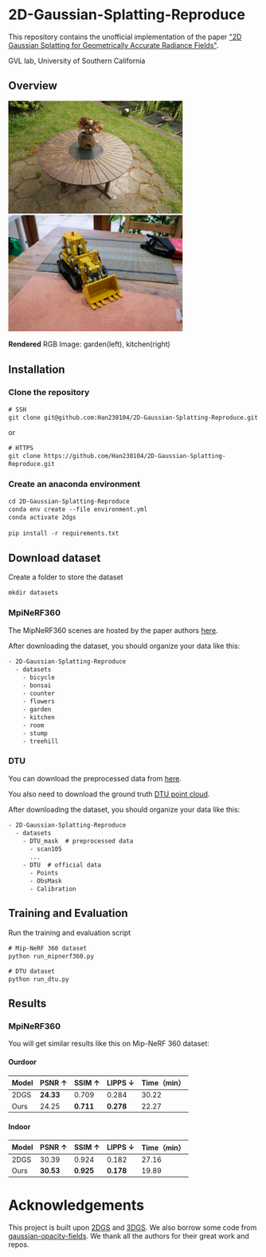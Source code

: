 # 2D-Gaussian-Splatting-Reproduce
This repository contains the unofficial implementation of the paper ["2D Gaussian Splatting for Geometrically Accurate Radiance Fields"](https://arxiv.org/pdf/2403.17888).

GVL lab, University of Southern California
## Overview
<p float="left">
  <img src="https://github.com/Han230104/2D-Gaussian-Splatting-Reproduce/blob/master/assets/garden-rgb.png?raw=true" width="350" />
   <img src="https://github.com/Han230104/2D-Gaussian-Splatting-Reproduce/blob/master/assets/kitchen-rgb.png?raw=true" width="350" />
</p>

**Rendered** RGB Image: garden(left), kitchen(right)

## Installation
### Clone the repository 
```
# SSH
git clone git@github.com:Han230104/2D-Gaussian-Splatting-Reproduce.git
```
or
```
# HTTPS
git clone https://github.com/Han230104/2D-Gaussian-Splatting-Reproduce.git
```
### Create an anaconda environment
```
cd 2D-Gaussian-Splatting-Reproduce
conda env create --file environment.yml
conda activate 2dgs

pip install -r requirements.txt
```
## Download dataset 
Create a folder to store the dataset
```
mkdir datasets
```
### MpiNeRF360
The MipNeRF360 scenes are hosted by the paper authors [here](https://jonbarron.info/mipnerf360/).

After downloading the dataset, you should organize your data like this:
```
- 2D-Gaussian-Splatting-Reproduce
  - datasets
    - bicycle
    - bonsai
    - counter
    - flowers
    - garden
    - kitchen
    - room
    - stump
    - treehill
```
### DTU
You can download the preprocessed data from [here](https://drive.google.com/drive/folders/1SJFgt8qhQomHX55Q4xSvYE2C6-8tFll9).

You also need to download the ground truth [DTU point cloud](https://roboimagedata.compute.dtu.dk/?page_id=36).

After downloading the dataset, you should organize your data like this:
```
- 2D-Gaussian-Splatting-Reproduce
  - datasets
    - DTU_mask  # preprocessed data
      - scan105
      ...
    - DTU  # official data
      - Points
      - ObsMask
      - Calibration
```

## Training and Evaluation
Run the training and evaluation script
```
# Mip-NeRF 360 dataset
python run_mipnerf360.py
```

```
# DTU dataset
python run_dtu.py
```

## Results
### MpiNeRF360
You will get similar results like this on Mip-NeRF 360 dataset:
#### Ourdoor
| Model    | PSNR ↑     | SSIM ↑    | LIPPS ↓|  Time（min）      |
| ------   | ------     | ------    | ------ |  ------ |
| 2DGS     | **24.33**      |  0.709    | 0.284  |  30.22    |
| Ours     | 24.25      |  **0.711**    | **0.278**  | 22.27   |
#### Indoor
| Model    | PSNR ↑     | SSIM ↑    | LIPPS ↓|   Time（min）      |
| ------   | ------     | ------    | ------ |  ------ |
| 2DGS     | 30.39      |  0.924    | 0.182  |   27.16      |
| Ours     | **30.53**      |  **0.925**    | **0.178**  | 19.89  |
# Acknowledgements
This project is built upon [2DGS](https://surfsplatting.github.io/) and [3DGS](https://github.com/graphdeco-inria/gaussian-splatting). We also borrow some code from [gaussian-opacity-fields](https://github.com/autonomousvision/gaussian-opacity-fields). We thank all the authors for their great work and repos. 
